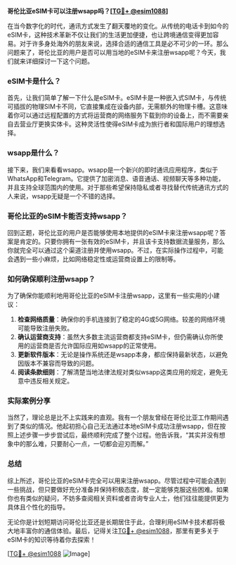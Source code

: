**哥伦比亚eSIM卡可以注册wsapp吗？[[TG💪+ @esim1088](https://t.me/s/esim1088)]**

在当今数字化的时代，通讯方式发生了翻天覆地的变化。从传统的电话卡到如今的eSIM卡，这种技术革新不仅让我们的生活更加便捷，也让跨境通信变得更加容易。对于许多身处海外的朋友来说，选择合适的通信工具是必不可少的一环。那么问题来了，哥伦比亚的用户是否可以用当地的eSIM卡来注册wsapp呢？今天，我们就来详细探讨一下这个问题。

### eSIM卡是什么？

首先，让我们简单了解一下什么是eSIM卡。eSIM卡是一种嵌入式SIM卡，与传统可插拔的物理SIM卡不同，它直接集成在设备内部，无需额外的物理卡槽。这意味着你可以通过远程配置的方式将运营商的网络服务下载到你的设备上，而不需要亲自去营业厅更换实体卡。这种灵活性使得eSIM卡成为旅行者和国际用户的理想选择。

### wsapp是什么？

接下来，我们来看看wsapp。wsapp是一个新兴的即时通讯应用程序，类似于WhatsApp和Telegram。它提供了加密消息、语音通话、视频聊天等多种功能，并且支持全球范围内的使用。对于那些希望保持隐私或者寻找替代传统通讯方式的人来说，wsapp无疑是一个不错的选择。

### 哥伦比亚的eSIM卡能否支持wsapp？

回到正题，哥伦比亚的用户是否能够使用本地提供的eSIM卡来注册wsapp呢？答案是肯定的。只要你拥有一张有效的eSIM卡，并且该卡支持数据流量服务，那么你就完全可以通过这个渠道注册并使用wsapp。不过，在实际操作过程中，可能会遇到一些小麻烦，比如网络稳定性或运营商设置上的限制等。

### 如何确保顺利注册wsapp？

为了确保你能顺利地用哥伦比亚的eSIM卡注册wsapp，这里有一些实用的小建议：

1. **检查网络质量**：确保你的手机连接到了稳定的4G或5G网络。较差的网络环境可能导致注册失败。
2. **确认运营商支持**：虽然大多数主流运营商都支持eSIM卡，但仍需确认你所使用的运营商是否允许国际应用如wsapp的正常使用。
3. **更新软件版本**：无论是操作系统还是wsapp本身，都应保持最新状态，以避免因版本不兼容而导致的问题。
4. **阅读条款细则**：了解清楚当地法律法规对类似wsapp这类应用的规定，避免无意中违反相关规定。

### 实际案例分享

当然了，理论总是比不上实践来的直观。我有一个朋友曾经在哥伦比亚工作期间遇到了类似的情况。他起初担心自己无法通过本地eSIM卡成功注册wsapp，但在按照上述步骤一步步尝试后，最终顺利完成了整个过程。他告诉我，“其实并没有想象中的那么难，只要耐心一点，一切都会迎刃而解。”

### 总结

综上所述，哥伦比亚的eSIM卡完全可以用来注册wsapp。尽管过程中可能会遇到一些挑战，但只要做好充分准备并保持积极态度，就一定能够克服这些困难。如果你也有类似的疑问，不妨多查阅相关资料或者咨询专业人士，他们往往能提供更为具体且个性化的指导。

无论你是计划短期访问哥伦比亚还是长期居住于此，合理利用eSIM卡技术都将极大地丰富你的通信体验。最后，记得关注[TG💪+ @esim1088](https://t.me/s/esim1088)，那里有更多关于eSIM卡的知识等待着你去探索！

[[TG💪+ @esim1088](https://t.me/s/esim1088) ![Image](https://i.postimg.cc/4NQfJmqS/Snipaste-2025-05-13-00-14-12.png)]